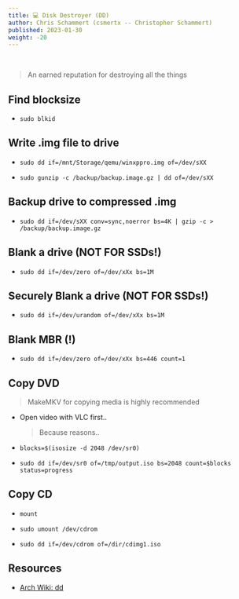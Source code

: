```yaml
---
title: 💻 Disk Destroyer (DD)
author: Chris Schammert (csmertx -- Christopher Schammert)
published: 2023-01-30
weight: -20
---
```


<br />

> An earned reputation for destroying all the things

## Find blocksize

- ```sudo blkid```

## Write .img file to drive

- ```sudo dd if=/mnt/Storage/qemu/winxppro.img of=/dev/sXX```

- ```sudo gunzip -c /backup/backup.image.gz | dd of=/dev/sXX```

## Backup drive to compressed .img

- ```sudo dd if=/dev/sXX conv=sync,noerror bs=4K | gzip -c > /backup/backup.image.gz```

## Blank a drive (NOT FOR SSDs!)

- ```sudo dd if=/dev/zero of=/dev/xXx bs=1M```

## Securely Blank a drive (NOT FOR SSDs!)

- ```sudo dd if=/dev/urandom of=/dev/xXx bs=1M```

## Blank MBR (!)

- ```sudo dd if=/dev/zero of=/dev/xXx bs=446 count=1```

## Copy DVD

> MakeMKV for copying media is highly recommended

- Open video with VLC first..

    > Because reasons..

- ```blocks=$(isosize -d 2048 /dev/sr0)```

- ```sudo dd if=/dev/sr0 of=/tmp/output.iso bs=2048 count=$blocks status=progress```

## Copy CD

- ```mount```

- ```sudo umount /dev/cdrom```

- ```sudo dd if=/dev/cdrom of=/dir/cdimg1.iso```

## Resources

- [Arch Wiki: dd](https://wiki.archlinux.org/title/Dd)